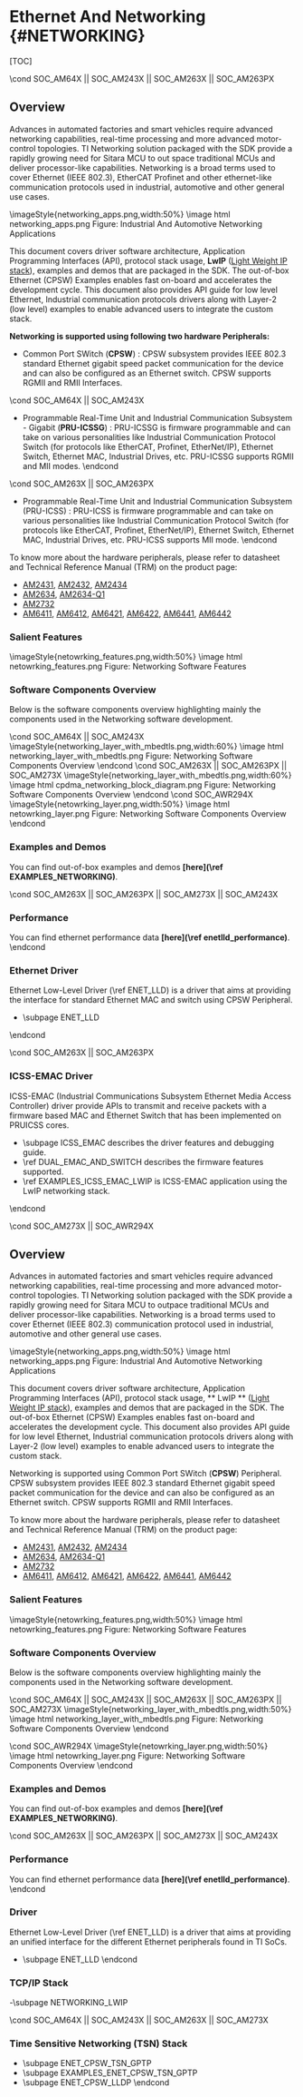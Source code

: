 # Ethernet And Networking {#NETWORKING}

[TOC]

\cond SOC_AM64X || SOC_AM243X || SOC_AM263X || SOC_AM263PX

## Overview
Advances in automated factories and smart vehicles require advanced networking capabilities, real-time processing and more advanced motor-control topologies. TI Networking solution packaged with the SDK provide a rapidly growing need for Sitara MCU to out space traditional MCUs and deliver processor-like capabilities. Networking is a broad terms used to cover Ethernet (IEEE 802.3), EtherCAT Profinet and other ethernet-like communication protocols used in industrial, automotive and other general use cases.

  \imageStyle{networking_apps.png,width:50%}
  \image html networking_apps.png Figure: Industrial And Automotive Networking Applications

This document covers driver software architecture, Application Programming Interfaces (API), protocol stack usage, **LwIP** ([Light Weight IP stack](https://savannah.nongnu.org/git/?group=lwip)), examples and demos that are packaged in the SDK. The out-of-box Ethernet (CPSW) Examples enables fast on-board and accelerates the development cycle. This document also provides API guide for low level Ethernet, Industrial communication protocols drivers along with Layer-2 (low level) examples to enable advanced users to integrate the custom stack.

**Networking is supported using following two hardware Peripherals:**
- Common Port SWitch (**CPSW**) : CPSW subsystem provides IEEE 802.3 standard Ethernet gigabit speed packet communication for the device and can also be configured as an Ethernet switch. CPSW supports RGMII and RMII Interfaces.

\cond SOC_AM64X || SOC_AM243X
- Programmable Real-Time Unit and Industrial Communication Subsystem - Gigabit (**PRU-ICSSG**) : PRU-ICSSG is firmware programmable and can take on various personalities like Industrial Communication Protocol Switch (for protocols like EtherCAT, Profinet, EtherNet/IP), Ethernet Switch, Ethernet MAC, Industrial Drives, etc. PRU-ICSSG supports RGMII and MII modes.
\endcond

\cond  SOC_AM263X || SOC_AM263PX
- Programmable Real-Time Unit and Industrial Communication Subsystem (PRU-ICSS) : PRU-ICSS is firmware programmable and can take on various personalities like Industrial Communication Protocol Switch (for protocols like EtherCAT, Profinet, EtherNet/IP), Ethernet Switch, Ethernet MAC, Industrial Drives, etc. PRU-ICSS supports MII mode.
\endcond

To know more about the hardware peripherals, please refer to datasheet and Technical Reference Manual (TRM) on the product page:
- [AM2431](https://www.ti.com/product/AM2431), [AM2432](https://www.ti.com/product/AM2432), [AM2434](https://www.ti.com/product/AM2434)
- [AM2634](https://www.ti.com/product/AM2634), [AM2634-Q1](https://www.ti.com/product/AM2634-Q1)
- [AM2732](https://www.ti.com/product/AM2732)
- [AM6411](https://www.ti.com/product/AM6411), [AM6412](https://www.ti.com/product/AM6412), [AM6421](https://www.ti.com/product/AM6421), [AM6422](https://www.ti.com/product/AM6422), [AM6441](https://www.ti.com/product/AM6441), [AM6442](https://www.ti.com/product/AM6442)

### Salient Features

  \imageStyle{netowrking_features.png,width:50%}
  \image html netowrking_features.png Figure: Networking Software Features

### Software Components Overview

Below is the software components overview highlighting mainly the components used in the Networking software development.

\cond SOC_AM64X || SOC_AM243X
  \imageStyle{networking_layer_with_mbedtls.png,width:60%}
  \image html networking_layer_with_mbedtls.png Figure: Networking Software Components Overview
\endcond
\cond SOC_AM263X || SOC_AM263PX || SOC_AM273X
  \imageStyle{networking_layer_with_mbedtls.png,width:60%}
  \image html cpdma_networking_block_diagram.png Figure: Networking Software Components Overview
\endcond
\cond SOC_AWR294X
  \imageStyle{netowrking_layer.png,width:50%}
  \image html netowrking_layer.png Figure: Networking Software Components Overview
\endcond

### Examples and Demos
You can find out-of-box examples and demos **[here](\ref EXAMPLES_NETWORKING)**.

\cond SOC_AM263X || SOC_AM263PX || SOC_AM273X || SOC_AM243X
### Performance
You can find ethernet performance data **[here](\ref enetlld_performance)**.
\endcond

### Ethernet Driver

Ethernet Low-Level Driver (\ref ENET_LLD) is a driver that aims at providing the interface for standard Ethernet MAC and switch using CPSW Peripheral.
- \subpage ENET_LLD

\endcond

\cond SOC_AM263X || SOC_AM263PX
### ICSS-EMAC Driver
ICSS-EMAC (Industrial Communications Subsystem Ethernet Media Access Controller) driver provide APIs to transmit and receive packets with a firmware based MAC and Ethernet Switch that has been implemented on PRUICSS cores.
- \subpage ICSS_EMAC describes the driver features and debugging guide.
- \ref DUAL_EMAC_AND_SWITCH describes the firmware features supported.
- \ref EXAMPLES_ICSS_EMAC_LWIP is ICSS-EMAC application using the LwIP networking stack.

\endcond

\cond SOC_AM273X || SOC_AWR294X
## Overview
Advances in automated factories and smart vehicles require advanced networking capabilities, real-time processing and more advanced motor-control topologies. TI Networking solution packaged with the SDK provide a rapidly growing need for Sitara MCU to outpace traditional MCUs and deliver processor-like capabilities. Networking is a broad terms used to cover Ethernet (IEEE 802.3) communication protocol used in industrial, automotive and other general use cases.

  \imageStyle{networking_apps.png,width:50%}
  \image html networking_apps.png Figure: Industrial And Automotive Networking Applications

This document covers driver software architecture, Application Programming Interfaces (API), protocol stack usage, ** LwIP ** ([Light Weight IP stack](https://savannah.nongnu.org/git/?group=lwip)), examples and demos that are packaged in the SDK. The out-of-box Ethernet (CPSW) Examples enables fast on-board and accelerates the development cycle. This document also provides API guide for low level Ethernet, Industrial communication protocols drivers along with Layer-2 (low level) examples to enable advanced users to integrate the custom stack.

 Networking is supported using Common Port SWitch (**CPSW**) Peripheral. CPSW subsystem provides IEEE 802.3 standard Ethernet gigabit speed packet communication for the device and can also be configured as an Ethernet switch. CPSW supports RGMII and RMII Interfaces.

To know more about the hardware peripherals, please refer to datasheet and Technical Reference Manual (TRM) on the product page:
- [AM2431](https://www.ti.com/product/AM2431), [AM2432](https://www.ti.com/product/AM2432), [AM2434](https://www.ti.com/product/AM2434)
- [AM2634](https://www.ti.com/product/AM2634), [AM2634-Q1](https://www.ti.com/product/AM2634-Q1)
- [AM2732](https://www.ti.com/product/AM2732)
- [AM6411](https://www.ti.com/product/AM6411), [AM6412](https://www.ti.com/product/AM6412), [AM6421](https://www.ti.com/product/AM6421), [AM6422](https://www.ti.com/product/AM6422), [AM6441](https://www.ti.com/product/AM6441), [AM6442](https://www.ti.com/product/AM6442)

### Salient Features

  \imageStyle{netowrking_features.png,width:50%}
  \image html netowrking_features.png Figure: Networking Software Features

### Software Components Overview

Below is the software components overview highlighting mainly the components used in the Networking software development.

\cond SOC_AM64X || SOC_AM243X || SOC_AM263X || SOC_AM263PX || SOC_AM273X
  \imageStyle{networking_layer_with_mbedtls.png,width:50%}
  \image html networking_layer_with_mbedtls.png Figure: Networking Software Components Overview
\endcond

\cond SOC_AWR294X
  \imageStyle{netowrking_layer.png,width:50%}
  \image html netowrking_layer.png Figure: Networking Software Components Overview
\endcond

### Examples and Demos
You can find out-of-box examples and demos **[here](\ref EXAMPLES_NETWORKING)**.

\cond SOC_AM263X || SOC_AM263PX || SOC_AM273X || SOC_AM243X
### Performance
You can find ethernet performance data **[here](\ref enetlld_performance)**.
\endcond

### Driver

Ethernet Low-Level Driver (\ref ENET_LLD) is a driver that aims at providing an unified interface for the different Ethernet peripherals found in TI SoCs.
- \subpage ENET_LLD
\endcond

### TCP/IP Stack
-\subpage NETWORKING_LWIP

\cond SOC_AM64X ||  SOC_AM243X || SOC_AM263X || SOC_AM273X
### Time Sensitive Networking (TSN) Stack
- \subpage ENET_CPSW_TSN_GPTP
- \subpage EXAMPLES_ENET_CPSW_TSN_GPTP
- \subpage ENET_CPSW_LLDP
\endcond

